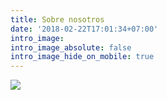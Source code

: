```yaml
---
title: Sobre nosotros
date: '2018-02-22T17:01:34+07:00'
intro_image:
intro_image_absolute: false
intro_image_hide_on_mobile: true
---
```

![](/images/CESA%20CONTABILIDAD.jpg)
